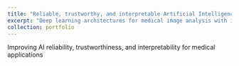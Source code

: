```yaml
---
title: "Reliable, trustworthy, and interpretable Artificial Intelligence for disease and cancer image analysis "
excerpt: "Deep learning architectures for medical image analysis with improved reliability, trustworthiness, and interpretablility<br/><img src='/images/research2.png'>"
collection: portfolio
---
```


Improving AI reliability, trustworthiness, and interpretability for medical applications
